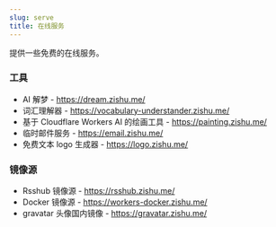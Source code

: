 ```yaml
---
slug: serve
title: 在线服务
---
```


提供一些免费的在线服务。

### 工具

- AI 解梦 - https://dream.zishu.me/
- 词汇理解器 - https://vocabulary-understander.zishu.me/
- 基于 Cloudflare Workers AI 的绘画工具 - https://painting.zishu.me/
- 临时邮件服务 - https://email.zishu.me/
- 免费文本 logo 生成器 - https://logo.zishu.me/


### 镜像源

- Rsshub 镜像源 - https://rsshub.zishu.me/
- Docker 镜像源 - https://workers-docker.zishu.me/
- gravatar 头像国内镜像 - https://gravatar.zishu.me/
